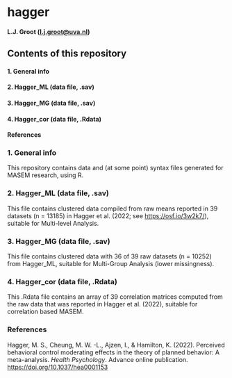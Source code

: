# hagger
#### L.J. Groot (l.j.groot@uva.nl)

## Contents of this repository
#### 1. General info
#### 2. Hagger_ML (data file, .sav)
#### 3. Hagger_MG (data file, .sav)
#### 4. Hagger_cor (data file, .Rdata)
#### References

### 1. General info
This repository contains data and (at some point) syntax files generated for MASEM research, using R. 
### 2. Hagger_ML (data file, .sav)
This file contains clustered data compiled from raw means reported in 39 datasets (n =  13185) in Hagger et al. (2022; see https://osf.io/3w2k7/), suitable for Multi-level Analysis.
### 3. Hagger_MG (data file, .sav)
This file contains clustered data with 36 of 39 raw datasets (n = 10252) from Hagger_ML, suitable for Multi-Group Analysis (lower missingness).
### 4. Hagger_cor (data file, .Rdata)
This .Rdata file contains an array of 39 correlation matrices computed from the raw data that was reported in Hagger et al. (2022), suitable for correlation based MASEM.
### References
Hagger, M. S., Cheung, M. W. -L., Ajzen, I., & Hamilton, K. (2022). Perceived behavioral control moderating effects in the theory of planned behavior: A meta-analysis. *Health Psychology*. Advance online publication. https://doi.org/10.1037/hea0001153
